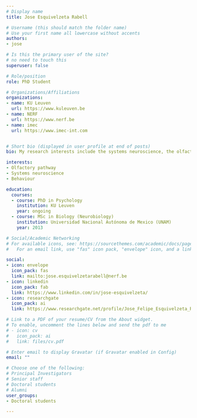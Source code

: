 ```yaml
---
# Display name
title: Jose Esquivelzeta Rabell

# Username (this should match the folder name)
# Use your first name all lowercase without accents
authors:
- jose

# Is this the primary user of the site?
# no need to touch this
superuser: false

# Role/position
role: PhD Student

# Organizations/Affiliations
organizations:
- name: KU Leuven
  url: https://www.kuleuven.be
- name: NERF
  url: https://www.nerf.be
- name: imec
  url: https://www.imec-int.com


# Short bio (displayed in user profile at end of posts)
bio: My research interests include the systems neuroscience, the olfactory pathway and general behaviour.

interests:
- Olfactory pathway
- Systems neuroscience
- Behaviour

education:
  courses:
  - course: PhD in Psychology
    institution: KU Leuven
    year: ongoing
  - course: MSc in Biology (Neurobiology)
    institution: Universidad Nacional Autónoma de Mexico (UNAM)
    year: 2013

# Social/Academic Networking
# For available icons, see: https://sourcethemes.com/academic/docs/page-builder/#icons
#   For an email link, use "fas" icon pack, "envelope" icon, and a link in the

social:
- icon: envelope
  icon_pack: fas
  link: mailto:jose.esquivelzetarabell@nerf.be
- icon: linkedin
  icon_pack: fab
  link: https://www.linkedin.com/in/jose-esquivelzeta/
- icon: researchgate
  icon_pack: ai
  link: https://www.researchgate.net/profile/Jose_Felipe_Esquivelzeta_Rabell

# Link to a PDF of your resume/CV from the About widget.
# To enable, uncomment the lines below and send the pdf to me
# - icon: cv
#   icon_pack: ai
#   link: files/cv.pdf

# Enter email to display Gravatar (if Gravatar enabled in Config)
email: ""

# Choose one of the following: 
# Principal Investigators
# Senior staff
# Doctoral students
# Alumni
user_groups:
- Doctoral students

---
```

